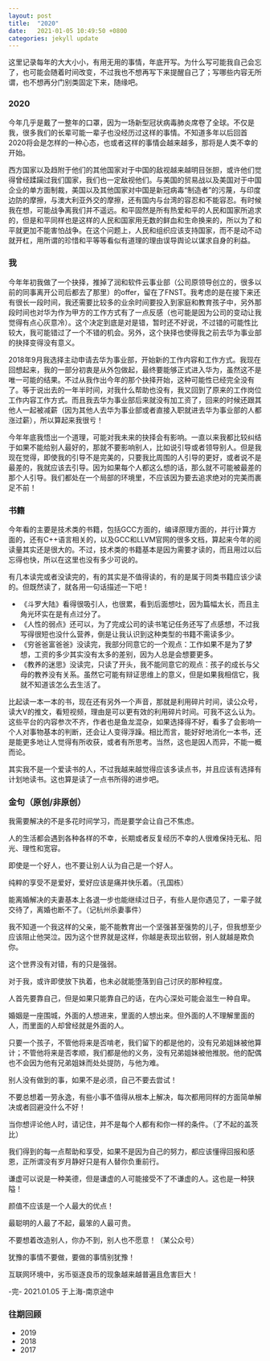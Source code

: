 ```yaml
---
layout: post
title:  "2020"
date:   2021-01-05 10:49:50 +0800
categories: jekyll update
---
```


这里记录每年的大大小小，有用无用的事情，年底开写。为什么写可能我自己会忘了，也可能会随着时间改变，不过我也不想再写下来提醒自己了；写哪些内容无所谓，也不想再分门别类固定下来，随缘吧。

### 2020
今年几乎是戴了一整年的口罩，因为一场新型冠状病毒肺炎席卷了全球。不仅是我，很多我们的长辈可能一辈子也没经历过这样的事情。不知道多年以后回首2020将会是怎样的一种心态，也或者这样的事情会越来越多，那将是人类不幸的开始。

西方国家以及趋附于他们的其他国家对于中国的敌视越来越明目张胆，或许他们觉得曾经蹂躏过我们国家，我们也一定敌视他们。与美国的贸易战以及美国对于中国企业的单方面制裁，美国以及其他国家对中国是新冠病毒“制造者”的污蔑，与印度边防的摩擦，与澳大利亚外交的摩擦，还有国内与台湾的容忍和不能容忍。有时候我在想，可能战争离我们并不遥远。和平固然是所有热爱和平的人民和国家所追求的，但是和平同样也是这样的人民和国家用无数的鲜血和生命换来的，所以为了和平就更加不能害怕战争。在这个问题上，人民和组织应该支持国家，而不是动不动就开杠，用所谓的珍惜和平等等看似有道理的理由误导舆论以谋求自身的利益。

### 我
今年年初我做了一个抉择，推掉了润和软件云事业部（公司原领导创立的，很多以前的同事离开公司后都去了那里）的offer，留在了FNST。我考虑的是在接下来还有很长一段时间，我还需要比较多的业余时间要投入到家庭和教育孩子中，另外那段时间也对华为作为甲方的工作方式有了一点反感（也可能是因为公司的变动让我觉得有点心灰意冷）。这个决定到底是对是错，暂时还不好说，不过错的可能性比较大，我可能错过了一个不错的机会。另外，这个抉择也使得我之前去华为事业部的抉择变得没有意义。

2018年9月我选择主动申请去华为事业部，开始新的工作内容和工作方式。我现在回想起来，我的一部分初衷是从外包做起，最终要能够正式进入华为，虽然这不是唯一可能的结果。不过从我作出今年的那个抉择开始，这种可能性已经完全没有了。等于说出去的一年半时间，对我什么帮助也没有，我又回到了原来的工作岗位工作内容工作方式。而且我去华为事业部后来就没有加工资了，回来的时候还跟其他人一起被减薪（因为其他人去华为事业部或者直接入职就进去华为事业部的人都涨过薪），所以算起来我很亏！

今年年底我悟出一个道理，可能对我未来的抉择会有影响。一直以来我都比较纠结于如果不能给别人最好的，那就不要影响别人，比如说引导或者领导别人。但是我现在觉得，即使我的引导不是完美的，只要我比周围的人引导的更好，或者说不是最差的，我就应该去引导。因为如果每个人都这么想的话，那么就不可能被最差的那个人引导。我们都处在一个局部的环境里，不应该因为要去追求绝对的完美而裹足不前！

### 书籍
今年看的主要是技术类的书籍，包括GCC方面的，编译原理方面的，并行计算方面的，还有C++语言相关的，以及GCC和LLVM官网的很多文档，算起来今年的阅读量其实还是很大的。不过，技术类的书籍基本是因为需要才读的，而且用过以后忘得也快，所以在这里也没有多少可说的。

有几本读完或者没读完的，有的其实是不值得读的，有的是属于同类书籍应该少读的。但既然读了，就各用一句话描述一下吧！
* 《斗罗大陆》看得很吸引人，也很累，看到后面想吐，因为篇幅太长，而且主角光环实在是有点过分了。
* 《人性的弱点》还可以，为了完成公司的读书笔记任务还写了点感想，不过我写得很短也没什么营养，倒是让我认识到这种类型的书籍不需读多少。
* 《穷爸爸富爸爸》没读完，我部分同意它的一个观点：工作如果不是为了梦想，工资的多少其实没有太多的差别，因为人总是会想要更多。
* 《教养的迷思》没读完，只读了开头，我不能同意它的观点：孩子的成长与父母的教养没有关系。虽然它可能有辩证思维上的意义，但是如果我相信它，我就不知道该怎么去生活了。

比起读一本一本的书，现在还有另外一个声音，那就是利用碎片时间，读公众号，读大V的推文，看短视频，理由是可以更有效的利用碎片时间。可我不这么认为。这些平台的内容参次不齐，作者也是鱼龙混杂，如果选择得不好，看多了会影响一个人对事物基本的判断，还会让人变得浮躁。相比而言，能好好地消化一本书，还是能更多地让人觉得有所收获，或者有所思考。当然，这也是因人而异，不能一概而论。

其实我不是一个爱读书的人，不过我越来越觉得应该多读点书，并且应该有选择有计划地读书。这也算是读了一点书所得的进步吧。

### 金句（原创/非原创）
我需要解决的不是多花时间学习，而是要学会让自己不焦虑。

人的生活都会遇到各种各样的不幸，长期或者反复经历不幸的人很难保持无私、阳光、理性和宽容。

即使是一个好人，也不要让别人认为自己是一个好人。

纯粹的享受不是爱好，爱好应该是痛并快乐着。（孔国栋）

能离婚解决的夫妻基本上各退一步也能继续过日子，有些人是你遇见了，一辈子就交待了，离婚也断不了。（记杭州杀妻事件）

我不知道一个我这样的父亲，能不能教育出一个坚强甚至强势的儿子，但我想至少应该阻止他哭泣。因为这个世界就是这样，你越是表现出软弱，别人就越是欺负你。

这个世界没有对错，有的只是强弱。

对于我，或许即使放下执着，也未必就能堕落到自己讨厌的那种程度。

人首先要靠自己，但是如果只能靠自己的话，在内心深处可能会滋生一种自卑。

婚姻是一座围城，外面的人想进来，里面的人想出来。但外面的人不理解里面的人，而里面的人却曾经就是外面的人。

只要一个孩子，不管他将来是否啃老，我们留下的都是他的，没有兄弟姐妹被他算计；不管他将来是否孝顺，我们都是他的义务，没有兄弟姐妹被他推脱。他的配偶也不会因为他有兄弟姐妹而处处提防，与他为难。

别人没有做到的事，如果不是必须，自己不要去尝试！

不要总想着一劳永逸，有些小事不值得从根本上解决，每次都用同样的方面简单解决或者回避没什么不好！

当你想评论他人时，请记住，并不是每个人都有和你一样的条件。（了不起的盖茨比）

我们得到的每一点帮助和享受，如果不是因为自己的努力，都应该懂得回报和感恩，正所谓没有岁月静好只是有人替你负重前行。

谦虚可以说是一种美德，但是谦虚的人可能接受不了不谦虚的人。这也是一种狭隘！

颜值不应该是一个人最大的优点！

最聪明的人最了不起，最笨的人最可贵。

不要想着改造别人，你办不到，别人也不愿意！（某公众号）

犹豫的事情不要做，要做的事情别犹豫！

互联网环境中，劣币驱逐良币的现象越来越普遍且危害巨大！

-完-
2021.01.05 于上海-南京途中

### 往期回顾
* 2019
* 2018
* 2017
